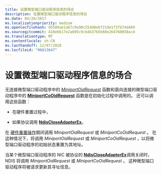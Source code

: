 ```yaml
---
title: 设置微型端口驱动程序信息的场合
description: 设置微型端口驱动程序信息的场合
ms.date: 04/20/2017
ms.localizationpriority: medium
ms.openlocfilehash: 95589ae1a67c9a90c554d8ebf219e1f3fb74d469
ms.sourcegitcommit: 418e6617e2a695c9cb4b37b5b60e264760858acd
ms.translationtype: MT
ms.contentlocale: zh-CN
ms.lasthandoff: 12/07/2020
ms.locfileid: "96813647"
---
```

# <a name="occasions-for-setting-miniport-driver-information"></a>设置微型端口驱动程序信息的场合





无连接微型端口驱动程序中的 [*MiniportOidRequest*](/windows-hardware/drivers/ddi/ndis/nc-ndis-miniport_oid_request) 函数和面向连接的微型端口驱动程序中的 [**MiniportCoOidRequest**](/windows-hardware/drivers/ddi/ndis/nc-ndis-miniport_co_oid_request) 函数是在初始化过程中调用的。 还可以调用这些函数：

-   在硬件重置过程中，

-   如果协议调用 [**NdisCloseAdapterEx**](/windows-hardware/drivers/ddi/ndis/nf-ndis-ndiscloseadapterex)。

在 [硬件重置操作](hardware-reset.md)期间调用 *MiniportOidRequest* 或 *MiniportCoOidRequest* 。 在这种情况下，将调用 *MiniportOidRequest* 或 *MiniportCoOidRequest* ，以将微型端口驱动程序的初始状态重置为其地址。

当某个微型端口驱动程序的 NIC 被协议的 [**NdisCloseAdapterEx**](/windows-hardware/drivers/ddi/ndis/nf-ndis-ndiscloseadapterex)调用关闭时，NDIS 将调用 *MiniportOidRequest* 或 *MiniportCoOidRequest* 。 这种微型端口驱动程序将被请求更新其寻址信息。

 

